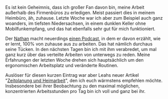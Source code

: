 <!--
.. title: Linktipp: Zeitplanung und Heimarbeit
.. slug: linktipp-zeitplanung-und-heimarbeit
.. date: 2020-03-11 14:44:01 UTC+01:00
.. tags: 
.. category: 
.. link: 
.. description: 
.. type: text
-->

Es ist kein Geheimnis, dass ich großer Fan davon bin, meine Arbeit außerhalb des Firmenbüros zu erledigen. Meist passiert dies in meinem Heimbüro, äh, zuhause. Letzte Woche war ich aber zum Beispiel auch ganz woanders, im tiefsten Niedersachsen, in einem dunklen Keller ohne Mobilfunkempfang, und das hat ebenfalls sehr gut für mich funktioniert.

Der [Nathan](https://bullenscheisse.de) macht neuerdings [einen Podcast](https://alleinzu.haus/), in dem er davon erzählt, wie er lernt, 100% von zuhause aus zu arbeiten. Das hat nämlich durchaus seine Tücken. In den nächsten Tagen bin ich mit ihm verabredet, um mal ganz kurz über das verteilte Arbeiten von unterwegs zu reden. Meine Erfahrungen der letzten Woche drehen sich hauptsächlich um den ergonomischen Arbeitsplatz und veränderte Routinen.

Auslöser für diesen kurzen Eintrag war aber Leahs neuer Artikel "[Zeitplanung und Heimarbeit](https://leah.is/posts/zeitplanung-und-heimarbeit/)", den ich euch wärmstens empfehlen möchte. Insbesondere bei ihrer Beobachtung zu den maximal möglichen, konzentrierten Arbeitsstunden pro Tag bin ich voll und ganz bei ihr.
